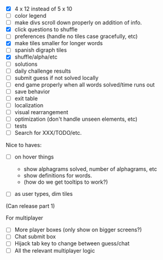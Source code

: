 -[x] 4 x 12 instead of 5 x 10
-[ ] color legend
-[ ] make divs scroll down properly on addition of info.
-[x] click questions to shuffle
-[ ] preferences (handle no tiles case gracefully, etc)
-[x] make tiles smaller for longer words
-[ ] spanish digraph tiles
-[x] shuffle/alpha/etc
-[ ] solutions
-[ ] daily challenge results
-[ ] submit guess if not solved locally
-[ ] end game properly when all words solved/time runs out
-[ ] save behavior
-[ ] exit table
-[ ] localization
-[ ] visual rearrangement
-[ ] optimization (don't handle unseen elements, etc)
-[ ] tests
-[ ] Search for XXX/TODO/etc.

Nice to haves:
-[ ] on hover things
    - show alphagrams solved, number of alphagrams, etc
    - show definitions for words.
    - (how do we get tooltips to work?)
-[ ] as user types, dim tiles


(Can release part 1)

For multiplayer
-[ ] More player boxes (only show on bigger screens?)
-[ ] Chat submit box
-[ ] Hijack tab key to change between guess/chat
-[ ] All the relevant multiplayer logic